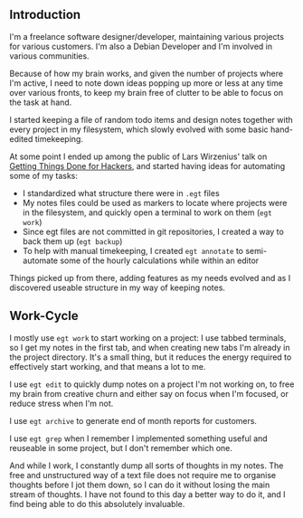 Introduction
------------

I'm a freelance software designer/developer, maintaining various projects for
various customers. I'm also a Debian Developer and I'm involved in various
communities.

Because of how my brain works, and given the number of projects where I'm
active, I need to note down ideas popping up more or less at any time over
various fronts, to keep my brain free of clutter to be able to focus on the
task at hand.

I started keeping a file of random todo items and design notes together with
every project in my filesystem, which slowly evolved with some basic
hand-edited timekeeping.

At some point I ended up among the public of Lars Wirzenius' talk on [Getting
Things Done for Hackers](https://gtdfh.liw.fi/), and started having ideas for
automating some of my tasks:

* I standardized what structure there were in `.egt` files
* My notes files could be used as markers to locate where projects were in the
  filesystem, and quickly open a terminal to work on them (`egt work`)
* Since egt files are not committed in git repositories, I created a way to
  back them up (`egt backup`)
* To help with manual timekeeping, I created `egt annotate` to semi-automate
  some of the hourly calculations while within an editor

Things picked up from there, adding features as my needs evolved and as I
discovered useable structure in my way of keeping notes.


Work-Cycle
----------

I mostly use `egt work` to start working on a project: I use tabbed terminals,
so I get my notes in the first tab, and when creating new tabs I'm already in
the project directory. It's a small thing, but it reduces the energy required
to effectively start working, and that means a lot to me. 

I use `egt edit` to quickly dump notes on a project I'm not working on, to free
my brain from creative churn and either say on focus when I'm focused, or
reduce stress when I'm not.

I use `egt archive` to generate end of month reports for customers.

I use `egt grep` when I remember I implemented something useful and reuseable
in some project, but I don't remember which one.

And while I work, I constantly dump all sorts of thoughts in my notes. The free
and unstructured way of a text file does not require me to organise thoughts
before I jot them down, so I can do it without losing the main stream of
thoughts. I have not found to this day a better way to do it, and I find being
able to do this absolutely invaluable.
